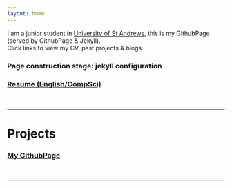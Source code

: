 ```yaml
---
layout: home
---
```


I am a junior student in [University of St Andrews](https://st-andrews.ac.uk), this is my GithubPage (served by GithubPage & Jekyll).  
Click links to view my CV, past projects & blogs.
### Page construction stage: jekyll configuration
### [Resume (English/CompSci)](https://el15ande.github.io/lib/En_Resume_CompSci.pdf)
<br>
<hr>

# Projects
### [My GithubPage](https://github.com/El15ande/El15ande.github.io)
<br>
<hr>
